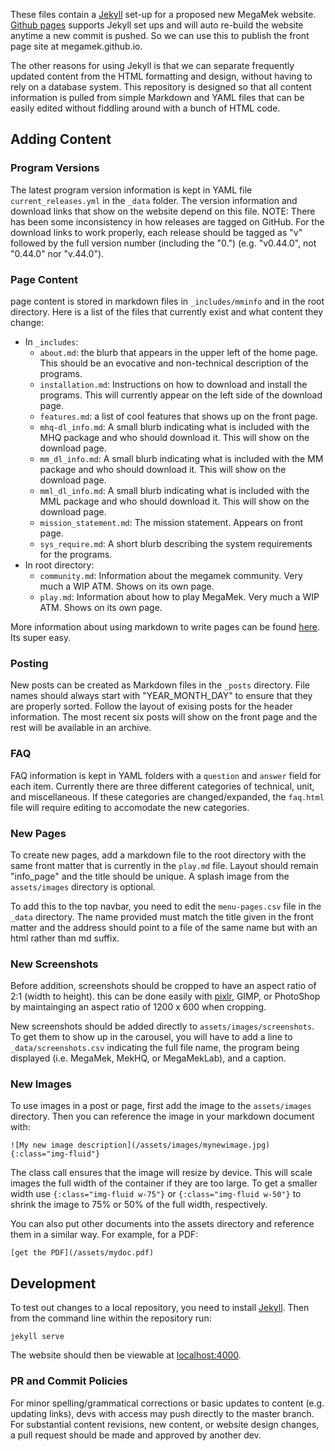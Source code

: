 These files contain a [Jekyll](https://jekyllrb.com/) set-up for a proposed new MegaMek website. [Github pages](https://pages.github.com/) supports Jekyll set ups and will auto re-build the website anytime a new commit is pushed. So we can use this to publish the front page site at megamek.github.io.

The other reasons for using Jekyll is that we can separate frequently updated content from the HTML formatting and design, without having to rely on a database system. This repository is designed so that all content information is pulled from simple Markdown and YAML files that can be easily edited without fiddling around with a bunch of HTML code.

## Adding Content

### Program Versions

The latest program version information is kept in YAML file `current_releases.yml` in the `_data` folder. The version information and download links that show on the website depend on this file. NOTE: There has been some inconsistency in how releases are tagged on GitHub. For the download links to work properly, each release should be tagged as "v" followed by the full version number (including the "0.") (e.g. "v0.44.0", not "0.44.0" nor "v.44.0"). 

### Page Content

page content is stored in markdown files in `_includes/mminfo` and in the root directory. Here is a list of the files that currently exist and what content they change:

- In `_includes`:
  - `about.md`: the blurb that appears in the upper left of the home page. This should be an evocative and non-technical description of the programs.  
  - `installation.md`: Instructions on how to download and install the programs. This will currently appear on the left side of the download page.
  - `features.md`: a list of cool features that shows up on the front page. 
  - `mhq-dl_info.md`: A small blurb indicating what is included with the MHQ package and who should download it. This will show on the download page.
  - `mm_dl_info.md`: A small blurb indicating what is included with the MM package and who should download it. This will show on the download page.
  - `mml_dl_info.md`: A small blurb indicating what is included with the MML package and who should download it. This will show on the download page.
  - `mission_statement.md`: The mission statement. Appears on front page.  
  - `sys_require.md`: A short blurb describing the system requirements for the programs.
- In root directory:
  - `community.md`: Information about the megamek community. Very much a WIP ATM. Shows on its own page. 
  - `play.md`: Information about how to play MegaMek. Very much a WIP ATM. Shows on its own page.

More information about using markdown to write pages can be found [here](https://daringfireball.net/projects/markdown/syntax). Its super easy.

### Posting

New posts can be created as Markdown files in the `_posts` directory. File names should always start with "YEAR_MONTH_DAY" to ensure that they are properly sorted. Follow the layout of exising posts for the header information. The most recent six posts will show on the front page and the rest will be available in an archive. 

### FAQ

FAQ information is kept in YAML folders with a `question` and `answer` field for each item.  Currently there are three different categories of technical, unit, and miscellaneous. If these categories are changed/expanded, the `faq.html` file will require editing to accomodate the new categories.

### New Pages

To create new pages, add a markdown file to the root directory with the same front matter that is currently in the `play.md` file. Layout should remain "info_page" and the title should be unique. A splash image from the `assets/images` directory is optional. 

To add this to the top navbar, you need to edit the `menu-pages.csv` file in the `_data` directory. The name provided must match the title given in the front matter and the address should point to a file of the same name but with an html rather than md suffix. 

### New Screenshots

Before addition, screenshots should be cropped to have an aspect ratio of 2:1 (width to height). this can be done easily with [pixlr](https://pixlr.com/editor/), GIMP, or PhotoShop by maintainging an aspect ratio of 1200 x 600 when cropping. 

New screenshots should be added directly to `assets/images/screenshots`. To get them to show up in the carousel, you will have to add a line to `_data/screenshots.csv` indicating the full file name, the program being displayed (i.e. MegaMek, MekHQ, or MegaMekLab), and a caption. 

### New Images

To use images in a post or page, first add the image to the `assets/images` directory. Then you can reference the image in your markdown document with:

```
![My new image description](/assets/images/mynewimage.jpg){:class="img-fluid"}
```

The class call ensures that the image will resize by device. This will scale images the full width of the container if they are too large. To get a smaller width use `{:class="img-fluid w-75"}` or `{:class="img-fluid w-50"}` to shrink the image to 75% or 50% of the full width, respectively.

You can also put other documents into the assets directory and reference them in a similar way. For example, for a PDF:

```
[get the PDF](/assets/mydoc.pdf)
```

## Development

To test out changes to a local repository, you need to install [Jekyll](https://jekyllrb.com/). Then from the command line within the repository run:

```
jekyll serve
```

The website should then be viewable at [localhost:4000](http://localhost:4000).

### PR and Commit Policies

For minor spelling/grammatical corrections or basic updates to content (e.g. updating links), devs with access may push directly to the master branch. For substantial content revisions, new content, or website design changes, a pull request should be made and approved by another dev. 
